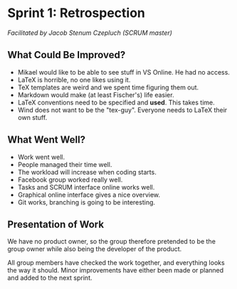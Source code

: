 Sprint 1: Retrospection
=====
_Facilitated by Jacob Stenum Czepluch (SCRUM master)_

What Could Be Improved?
-----
- Mikael would like to be able to see stuff in VS Online. He had no access.
- LaTeX is horrible, no one likes using it.
- TeX templates are weird and we spent time figuring them out.
- Markdown would make (at least Fischer's) life easier. 
- LaTeX conventions need to be specified and **used**. This takes time.
- Wind does not want to be the "tex-guy". Everyone needs to LaTeX their own stuff.


What Went Well?
-----
- Work went well. 
- People managed their time well.
- The workload will increase when coding starts.
- Facebook group worked really well.
- Tasks and SCRUM interface online works well.
- Graphical online interface gives a nice overview.
- Git works, branching is going to be interesting. 

Presentation of Work
-----
We have no product owner, so the group therefore pretended to be the group owner while also being the developer of the product.

All group members have checked the work together, and everything looks the way it should. 
Minor improvements have either been made or planned and added to the next sprint. 